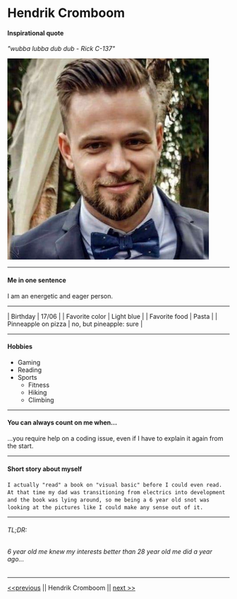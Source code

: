 # Hendrik Cromboom

#### Inspirational quote

*"wubba lubba dub dub - Rick C-137"*

![alt text](https://github.com/HendrikCromboom/markdown-challenge/blob/master/raw/src/img/hc.jpg "My Picture")

---

#### Me in one sentence

I am an energetic and eager person.

---

| Birthday            | 17/06                   |
| Favorite color      | Light blue              |
| Favorite food       | Pasta                   |
| Pinneapple on pizza | no, but pineapple: sure |

---

#### Hobbies

- Gaming
- Reading
- Sports
    * Fitness
    * Hiking
    * Climbing

---

#### You can always count on me when...
 ...you require help on a coding issue, even if I have to explain it again from the start.

---

#### Short story about myself

`I actually "read" a book on "visual basic" before I could even read. At that time my dad was transitioning from electrics into development and the book was lying around, so me being a 6 year old snot was looking at the pictures like I could make any sense out of it.`

---
###### TL;DR:

###### 6 year old me knew my interests better than 28 year old me did a year ago...

---

[<<previous]() ||  Hendrik Cromboom || [next >>](https://github.com/JoeVN17/markdown-challenge)
